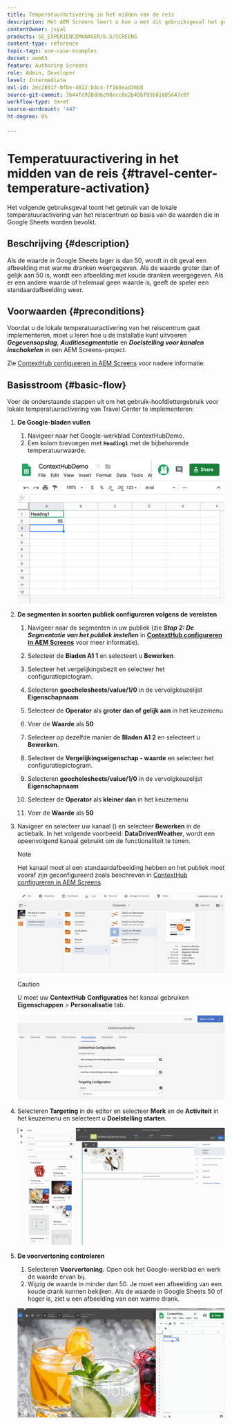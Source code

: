 ```yaml
---
title: Temperatuuractivering in het midden van de reis
description: Met AEM Screens leert u hoe u met dit gebruiksgeval het gebruik van lokale temperatuuractivering in het reiscentrum kunt demonstreren op basis van de waarden in Google Sheets.
contentOwner: jsyal
products: SG_EXPERIENCEMANAGER/6.5/SCREENS
content-type: reference
topic-tags: use-case-examples
docset: aem65
feature: Authoring Screens
role: Admin, Developer
level: Intermediate
exl-id: 2ec2891f-0fbe-4812-b3c4-ff160ead36b8
source-git-commit: 3b44fd920dd6c98ecc0e2b45bf95b81685647c0f
workflow-type: tm+mt
source-wordcount: '447'
ht-degree: 0%

---
```


# Temperatuuractivering in het midden van de reis {#travel-center-temperature-activation}

Het volgende gebruiksgeval toont het gebruik van de lokale temperatuuractivering van het reiscentrum op basis van de waarden die in Google Sheets worden bevolkt.

## Beschrijving {#description}

Als de waarde in Google Sheets lager is dan 50, wordt in dit geval een afbeelding met warme dranken weergegeven. Als de waarde groter dan of gelijk aan 50 is, wordt een afbeelding met koude dranken weergegeven. Als er een andere waarde of helemaal geen waarde is, geeft de speler een standaardafbeelding weer.

## Voorwaarden {#preconditions}

Voordat u de lokale temperatuuractivering van het reiscentrum gaat implementeren, moet u leren hoe u de installatie kunt uitvoeren ***Gegevensopslag***, ***Auditiesegmentatie*** en ***Doelstelling voor kanalen inschakelen*** in een AEM Screens-project.

Zie [ContextHub configureren in AEM Screens](configuring-context-hub.md) voor nadere informatie.

## Basisstroom {#basic-flow}

Voer de onderstaande stappen uit om het gebruik-hoofdlettergebruik voor lokale temperatuuractivering van Travel Center te implementeren:

1. **De Google-bladen vullen**

   1. Navigeer naar het Google-werkblad ContextHubDemo.
   1. Een kolom toevoegen met **`Heading1`** met de bijbehorende temperatuurwaarde.

   ![screen_shot_2019-05-08at112911am](assets/screen_shot_2019-05-08at112911am.png)

1. **De segmenten in soorten publiek configureren volgens de vereisten**

   1. Navigeer naar de segmenten in uw publiek (zie ***Stap 2: De Segmentatie van het publiek instellen*** in **[ContextHub configureren in AEM Screens](configuring-context-hub.md)** voor meer informatie).

   1. Selecteer de **Bladen A1 1** en selecteert u **Bewerken**.

   1. Selecteer het vergelijkingsbezit en selecteer het configuratiepictogram.
   1. Selecteren **goochelesheets/value/1/0** in de vervolgkeuzelijst **Eigenschapnaam**

   1. Selecteer de **Operator** als **groter dan of gelijk aan** in het keuzemenu

   1. Voer de **Waarde** als **50**

   1. Selecteer op dezelfde manier de **Bladen A1 2** en selecteert u **Bewerken**.

   1. Selecteer de **Vergelijkingseigenschap - waarde** en selecteer het configuratiepictogram.
   1. Selecteren **goochelesheets/value/1/0** in de vervolgkeuzelijst **Eigenschapnaam**

   1. Selecteer de **Operator** als **kleiner dan** in het keuzemenu

   1. Voer de **Waarde** als **50**

1. Navigeer en selecteer uw kanaal () en selecteer **Bewerken** in de actiebalk. In het volgende voorbeeld: **DataDrivenWeather**, wordt een opeenvolgend kanaal gebruikt om de functionaliteit te tonen.

   >[!NOTE]
   >
   >Het kanaal moet al een standaardafbeelding hebben en het publiek moet vooraf zijn geconfigureerd zoals beschreven in [ContextHub configureren in AEM Screens](configuring-context-hub.md).

   ![screen_shot_2019-05-08at113022am](assets/screen_shot_2019-05-08at113022am.png)

   >[!CAUTION]
   >
   >U moet uw **ContextHub** **Configuraties** het kanaal gebruiken **Eigenschappen** > **Personalisatie** tab.

   ![screen_shot_2019-05-08at114106am](assets/screen_shot_2019-05-08at114106am.png)

1. Selecteren **Targeting** in de editor en selecteer **Merk** en de **Activiteit** in het keuzemenu en selecteert u **Doelstelling starten**.

   ![new_activity3](assets/new_activity3.gif)

1. **De voorvertoning controleren**

   1. Selecteren **Voorvertoning.** Open ook het Google-werkblad en werk de waarde ervan bij.
   1. Wijzig de waarde in minder dan 50. Je moet een afbeelding van een koude drank kunnen bekijken. Als de waarde in Google Sheets 50 of hoger is, ziet u een afbeelding van een warme drank.

   ![result3](assets/result3.gif)
